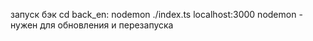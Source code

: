 запуск бэк cd back_en:  nodemon ./index.ts localhost:3000
nodemon - нужен для обновления и перезапуска 